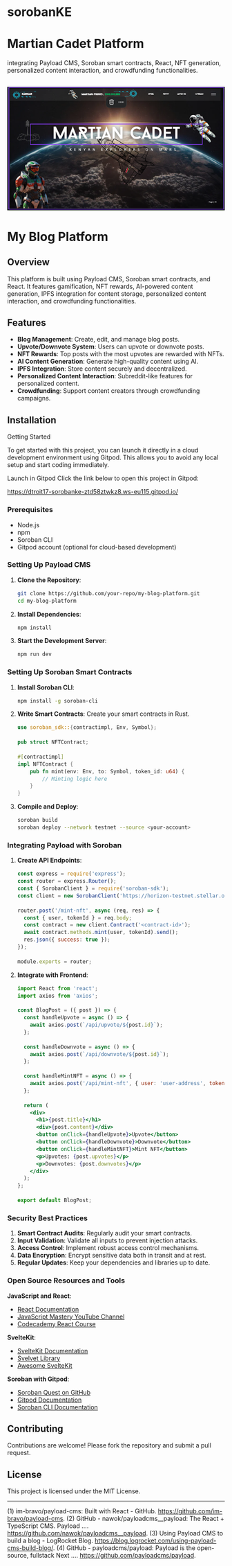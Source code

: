 # sorobanKE
# Martian Cadet Platform
 integrating Payload CMS, Soroban smart contracts, React, NFT generation, personalized content interaction, and crowdfunding functionalities.

![alt text](<martian cadet.PNG>)
---

# My Blog Platform

## Overview

This platform is built using Payload CMS, Soroban smart contracts, and React. It features gamification, NFT rewards, AI-powered content generation, IPFS integration for content storage, personalized content interaction, and crowdfunding functionalities.

## Features

- **Blog Management**: Create, edit, and manage blog posts.
- **Upvote/Downvote System**: Users can upvote or downvote posts.
- **NFT Rewards**: Top posts with the most upvotes are rewarded with NFTs.
- **AI Content Generation**: Generate high-quality content using AI.
- **IPFS Integration**: Store content securely and decentralized.
- **Personalized Content Interaction**: Subreddit-like features for personalized content.
- **Crowdfunding**: Support content creators through crowdfunding campaigns.

## Installation

Getting Started

To get started with this project, you can launch it directly in a cloud development environment using Gitpod. This allows you to avoid any local setup and start coding immediately.

Launch in Gitpod
Click the link below to open this project in Gitpod:

https://dtroit17-sorobanke-ztd58ztwkz8.ws-eu115.gitpod.io/


### Prerequisites

- Node.js
- npm
- Soroban CLI
- Gitpod account (optional for cloud-based development)

### Setting Up Payload CMS

1. **Clone the Repository**:
   ```bash
   git clone https://github.com/your-repo/my-blog-platform.git
   cd my-blog-platform
   ```

2. **Install Dependencies**:
   ```bash
   npm install
   ```

3. **Start the Development Server**:
   ```bash
   npm run dev
   ```

### Setting Up Soroban Smart Contracts

1. **Install Soroban CLI**:
   ```bash
   npm install -g soroban-cli
   ```

2. **Write Smart Contracts**:
   Create your smart contracts in Rust.

   ```rust
   use soroban_sdk::{contractimpl, Env, Symbol};

   pub struct NFTContract;

   #[contractimpl]
   impl NFTContract {
       pub fn mint(env: Env, to: Symbol, token_id: u64) {
           // Minting logic here
       }
   }
   ```

3. **Compile and Deploy**:
   ```bash
   soroban build
   soroban deploy --network testnet --source <your-account>
   ```

### Integrating Payload with Soroban

1. **Create API Endpoints**:
   ```javascript
   const express = require('express');
   const router = express.Router();
   const { SorobanClient } = require('soroban-sdk');
   const client = new SorobanClient('https://horizon-testnet.stellar.org');

   router.post('/mint-nft', async (req, res) => {
     const { user, tokenId } = req.body;
     const contract = new client.Contract('<contract-id>');
     await contract.methods.mint(user, tokenId).send();
     res.json({ success: true });
   });

   module.exports = router;
   ```

2. **Integrate with Frontend**:
   ```jsx
   import React from 'react';
   import axios from 'axios';

   const BlogPost = ({ post }) => {
     const handleUpvote = async () => {
       await axios.post(`/api/upvote/${post.id}`);
     };

     const handleDownvote = async () => {
       await axios.post(`/api/downvote/${post.id}`);
     };

     const handleMintNFT = async () => {
       await axios.post('/api/mint-nft', { user: 'user-address', tokenId: post.id });
     };

     return (
       <div>
         <h1>{post.title}</h1>
         <div>{post.content}</div>
         <button onClick={handleUpvote}>Upvote</button>
         <button onClick={handleDownvote}>Downvote</button>
         <button onClick={handleMintNFT}>Mint NFT</button>
         <p>Upvotes: {post.upvotes}</p>
         <p>Downvotes: {post.downvotes}</p>
       </div>
     );
   };

   export default BlogPost;
   ```

### Security Best Practices

1. **Smart Contract Audits**: Regularly audit your smart contracts.
2. **Input Validation**: Validate all inputs to prevent injection attacks.
3. **Access Control**: Implement robust access control mechanisms.
4. **Data Encryption**: Encrypt sensitive data both in transit and at rest.
5. **Regular Updates**: Keep your dependencies and libraries up to date.

### Open Source Resources and Tools

**JavaScript and React**:
- [React Documentation](https://reactjs.org/docs/getting-started.html)
- [JavaScript Mastery YouTube Channel](https://www.youtube.com/c/JavaScriptMastery)
- [Codecademy React Course](https://www.codecademy.com/learn/paths/build-web-apps-with-react)

**SvelteKit**:
- [SvelteKit Documentation](https://kit.svelte.dev/docs)
- [Svelvet Library](https://github.com/open-source-labs/Svelvet)
- [Awesome SvelteKit](https://github.com/one-aalam/awesome-svelte-kit)

**Soroban with Gitpod**:
- [Soroban Quest on GitHub](https://github.com/stellar/soroban-quest)
- [Gitpod Documentation](https://www.gitpod.io/docs)
- [Soroban CLI Documentation](https://soroban.stellar.org/docs/cli)

## Contributing

Contributions are welcome! Please fork the repository and submit a pull request.

## License

This project is licensed under the MIT License.

---



(1) im-bravo/payload-cms: Built with React - GitHub. https://github.com/im-bravo/payload-cms.
(2) GitHub - nawok/payloadcms__payload: The React + TypeScript CMS. Payload .... https://github.com/nawok/payloadcms__payload.
(3) Using Payload CMS to build a blog - LogRocket Blog. https://blog.logrocket.com/using-payload-cms-build-blog/.
(4) GitHub - payloadcms/payload: Payload is the open-source, fullstack Next .... https://github.com/payloadcms/payload.
